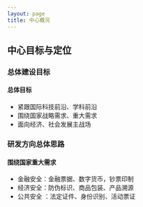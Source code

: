 ```yaml
---
layout: page
title: 中心概况
---
```

<!--
 * @Author: Conghao Wong
 * @Date: 2023-03-08 19:13:03
 * @LastEditors: Conghao Wong
 * @LastEditTime: 2023-03-08 19:29:06
 * @Description: file content
 * @Github: https://cocoon2wong.github.io
 * Copyright 2023 Conghao Wong, All Rights Reserved.
-->

## 中心目标与定位
<!-- ppt118-119 -->
### 总体建设目标
#### 总体目标
- 紧跟国际科技前沿、学科前沿
- 围绕国家战略需求、重大需求 
- 面向经济、社会发展主战场
### 研发方向总体思路
#### 围绕国家重大需求
<!-- ppt118-119 -->
- 金融安全：金融票据、数字货币，钞票印制
- 经济安全：防伪标识、商品包装、产品溯源
- 公共安全 ：法定证件、身份识别、活动票证
